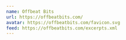 ```yaml
---
name: Offbeat Bits
url: https://offbeatbits.com/
avatar: https://offbeatbits.com/favicon.svg
feed: https://offbeatbits.com/excerpts.xml
---
```


